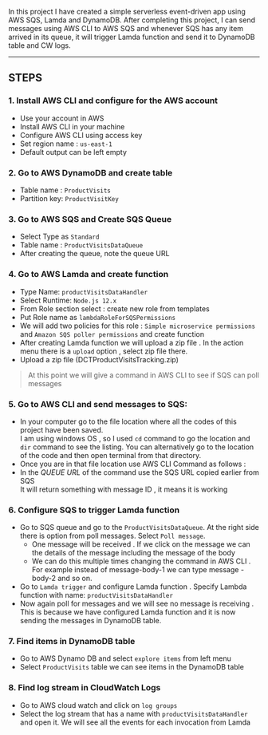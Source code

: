 In this project I have created a simple serverless event-driven app using AWS SQS, Lamda and DynamoDB. 
After completing this project, I can send messages using AWS CLI to AWS SQS and whenever SQS has any 
item arrived in its queue, it will trigger Lamda function and send it to DynamoDB table and CW logs.

---

## **STEPS**
### 1. Install AWS CLI and configure for the AWS account
- Use your account in AWS 
- 	Install AWS CLI in your machine
- Configure AWS CLI using access key 
- Set region name : `us-east-1`
- Default output can be left empty

### 2. Go to AWS DynamoDB and create table 
- Table name : `ProductVisits`
- Partition key: `ProductVisitKey`

### 3. Go to AWS SQS and Create SQS Queue
- Select Type as `Standard`
- Table name : `ProductVisitsDataQueue`
- After creating the queue, note the queue URL
### 4. Go to AWS Lamda and create function
- Type Name: `productVisitsDataHandler`
- Select Runtime: `Node.js 12.x`
- From Role section select : create new role from templates	
- Put Role name as  `lambdaRoleForSQSPermissions`
- We will add two policies for this role : `Simple microservice permissions` and `Amazon SQS poller permissions` and create function
- After creating Lamda function we will upload a zip file . In the action menu there is a `upload` option , select zip file there.
- Upload a zip file (DCTProductVisitsTracking.zip)
> At this point we will give a command in AWS CLI to see if SQS can poll messages 

### 5. Go to AWS CLI and send messages to SQS:
- In your computer go to the file location where all the codes of this project have been saved.  
I am using windows OS , so I used  `cd` command to go the location and `dir` command to see the listing. You can alternatively go to the location of the code and then open terminal from that directory.
- Once you are in that file location use AWS CLI Command as follows : 
- In the *QUEUE URL* of the command use the SQS URL copied earlier from SQS  
It will return something with message ID , it means it is working 
### 6. Configure SQS to trigger Lamda function
- Go to SQS queue and go to the `ProductVisitsDataQueue`. At the right side there is option from poll messages. Select `Poll message`.   
   - One message will be received . If we click on the message we can the details of the message including the message of the body  
   - We can do this multiple times changing the command in AWS CLI . For example instead of message-body-1 we can type message -body-2 and so on.
- Go to `Lamda trigger` and configure Lamda function . Specify Lambda function with name: `productVisitsDataHandler`
- Now again poll for messages and we will see no message is receiving . This is because we have configured Lamda function and it is now sending the messages in DynamoDB table.

### 7. Find items in DynamoDB table 
-  Go to AWS Dynamo DB and select `explore items` from left menu
- Select `ProductVisits` table we can see items in the DynamoDB table 

### 8.	Find log stream in CloudWatch Logs
- Go to AWS cloud watch and click on `log groups`
- Select the log stream that has a name with `productVisitsDataHandler` and open it. We will see all the events for each invocation from Lamda


    